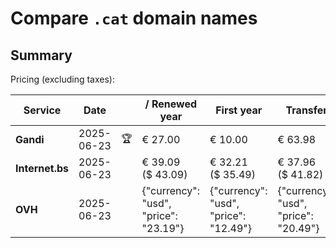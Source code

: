 # Compare `.cat` domain names

## Summary

Pricing (excluding taxes):

| Service | Date |  | / Renewed year | First year | Transfer | Restoration |
|--|--|--|--|--|--|--|
| **Gandi** | 2025-06-23 | 🏆 | € 27.00 | € 10.00 | € 63.98 | € 31.00 |
| **Internet.bs** | 2025-06-23 |  | € 39.09<br>($ 43.09) | € 32.21<br>($ 35.49) | € 37.96<br>($ 41.82) | € 57.25<br>($ 63.09) |
| **OVH** | 2025-06-23 |  | {"currency": "usd", "price": "23.19"} | {"currency": "usd", "price": "12.49"} | {"currency": "usd", "price": "20.49"} |  |
